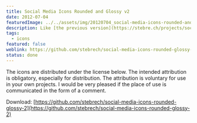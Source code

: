 ```yaml
---
title: Social Media Icons Rounded and Glossy v2
date: 2012-07-04
featuredImage: ../../assets/img/20120704_social-media-icons-rounded-and-glossy-v2.jpg
description: Like [the previous version](https://stebre.ch/projects/social-media-icons-rounded-and-glossy-v1/), the icons consist of a series of symbols from various social media services. These icons have been replaced by a rounder background. In addition, a different gloss effect is used.
tags:
  - icons
featured: false
weblink: https://github.com/stebrech/social-media-icons-rounded-glossy-2
status: done
---
```

The icons are distributed under the license below. The intended attribution is obligatory, especially for distribution. The attribution is voluntary for use in your own projects. I would be very pleased if the place of use is communicated in the form of a comment.

Download: [https://github.com/stebrech/social-media-icons-rounded-glossy-2](https://github.com/stebrech/social-media-icons-rounded-glossy-2)
